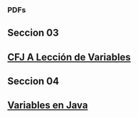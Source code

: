 ### PDFs

## Seccion 03
## [CFJ A Lección de Variables](PDFs/seccion03/CFJ-A-Leccion-Variables.pdf)

## Seccion 04
## [Variables en Java](PDFs/seccion04/01-VariablesJava.pdf)
